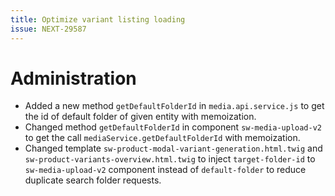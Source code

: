 ```yaml
---
title: Optimize variant listing loading
issue: NEXT-29587
---
```

# Administration
* Added a new method `getDefaultFolderId` in `media.api.service.js` to get the id of default folder of given entity with memoization.
* Changed method `getDefaultFolderId` in component `sw-media-upload-v2` to get the call `mediaService.getDefaultFolderId` with memoization.
* Changed template `sw-product-modal-variant-generation.html.twig` and `sw-product-variants-overview.html.twig` to inject `target-folder-id` to `sw-media-upload-v2` component instead of `default-folder` to reduce duplicate search folder requests.
